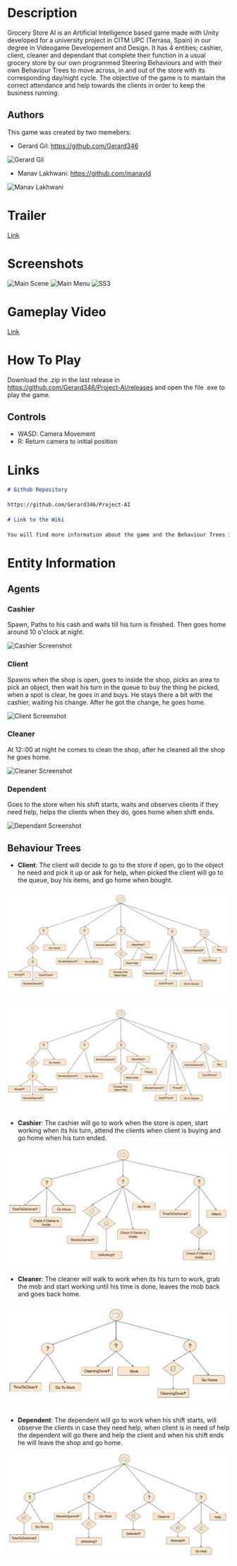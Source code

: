 # Description

Grocery Store AI is an Artificial Intelligence based game made with Unity developed for a university project in CITM UPC (Terrasa, Spain) in our degree in Videogame Developement and Design.
It has 4 entities; cashier, client, cleaner and dependant that complete their function in a usual grocery store by our own programmed Steering Behaviours and with their own Behaviour Trees to move across, in and out of the store with its corresponding day/night cycle.
The objective of the game is to mantain the correct attendance and help towards the clients in order to keep the business running.

## Authors 

This game was created by two memebers:

* Gerard Gil: https://github.com/Gerard346

![Gerard Gil](src)

* Manav Lakhwani: https://github.com/manavld

![Manav Lakhwani](src)

# Trailer

[Link](url)

# Screenshots

![Main Scene](src)
![Main Menu](src)
![SS3](src)

# Gameplay Video

[Link](url)

# How To Play

Download the .zip in the last release in https://github.com/Gerard346/Project-AI/releases and open the file .exe to play the game.

## Controls

* WASD: Camera Movement
* R: Return camera to initial position

# Links
```markdown
# Github Repository

https://github.com/Gerard346/Project-AI

# Link to the Wiki

You will find more information about the game and the Behaviour Trees in the wiki: https://github.com/Gerard346/Project-AI/wiki
```

# Entity Information

## Agents

### Cashier

Spawn, Paths to his cash and waits till his turn is finished. Then goes home around 10 o'clock at night.

![Cashier Screenshot](src)

### Client

Spawns when the shop is open, goes to inside the shop, picks an area to pick an object, then wait his turn in the queue to buy the thing he picked, when a spot is clear, he goes in and buys. He stays there a bit with the cashier, waiting his change. After he got the change, he goes home.

![Client Screenshot](src)

### Cleaner

At 12::00 at night he comes to clean the shop, after he cleaned all the shop he goes home.

![Cleaner Screenshot](src)

### Dependent

Goes to the store when his shift starts, waits and observes clients if they need help, helps the clients when they do, goes home when shift ends.

![Dependant Screenshot](src)

## Behaviour Trees

* **Client**: The client will decide to go to the store if open, go to the object he need and pick it up or ask for help, when picked the client will go to the queue, buy his items, and go home when bought.

<img src="https://github.com/manavld/AIProjectPics/blob/master/Client%20BT2.jpg" alt="Client BT">

![Client BT](https://github.com/manavld/AIProjectPics/blob/master/Client%20BT2.jpg)

* **Cashier**: The cashier will go to work when the store is open, start working when its his turn, attend the clients when client is buying and go home when his turn ended.

![Cashier BT](https://github.com/manavld/AIProjectPics/blob/master/Cashier%20BT.jpg)

* **Cleaner**: The cleaner will walk to work when its his turn to work, grab the mob and start working until his time is done, leaves the mob back and goes back home.

![Cleaner BT](https://github.com/manavld/AIProjectPics/blob/master/Cleaner%20BT.jpg)

* **Dependent**: The dependent will go to work when his shift starts, will observe the clients in case they need help, when client is in need of help the dependent will go there and help the client and when his shift ends he will leave the shop and go home.

![Dependent BT](https://github.com/manavld/AIProjectPics/blob/master/Dependent%20BT.jpg)


